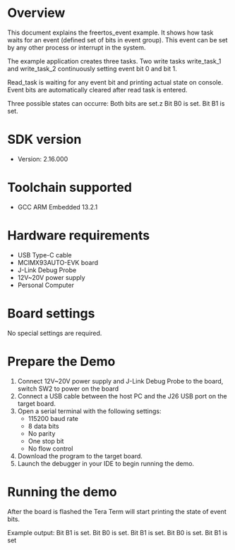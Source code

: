 Overview
========
This document explains the freertos_event example. It shows how task waits for an event (defined set
of bits in event group). This event can be set by any other process or interrupt in the system.

The example application creates three tasks. Two write tasks write_task_1 and write_task_2
continuously setting event bit 0 and bit 1.

Read_task is waiting for any event bit and printing actual state on console. Event bits are
automatically cleared after read task is entered.

Three possible states can occurre:
Both bits are set.z
Bit B0 is set.
Bit B1 is set.


SDK version
===========
- Version: 2.16.000

Toolchain supported
===================
- GCC ARM Embedded  13.2.1

Hardware requirements
=====================
- USB Type-C cable
- MCIMX93AUTO-EVK board
- J-Link Debug Probe
- 12V~20V power supply
- Personal Computer

Board settings
==============
No special settings are required.



Prepare the Demo
================
1.  Connect 12V~20V power supply and J-Link Debug Probe to the board, switch SW2 to power on the board
2.  Connect a USB cable between the host PC and the J26 USB port on the target board.
3.  Open a serial terminal with the following settings:
    - 115200 baud rate
    - 8 data bits
    - No parity
    - One stop bit
    - No flow control
4.  Download the program to the target board.
5.  Launch the debugger in your IDE to begin running the demo.

Running the demo
================
After the board is flashed the Tera Term will start printing the state of event bits.

Example output:
Bit B1 is set.
Bit B0 is set.
Bit B1 is set.
Bit B0 is set.
Bit B1 is set
